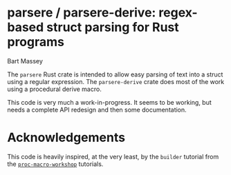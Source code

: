 # parsere / parsere-derive: regex-based struct parsing for Rust programs
Bart Massey

The `parsere` Rust crate is intended to allow easy parsing
of text into a struct using a regular expression. The
`parsere-derive` crate does most of the work using a
procedural derive macro.

This code is very much a work-in-progress. It seems to be
working, but needs a complete API redesign and then some
documentation.

# Acknowledgements

This code is heavily inspired, at the very least, by the
`builder` tutorial from the
[`proc-macro-workshop`](https://github.com/dtolnay/proc-macro-workshop)
tutorials.

